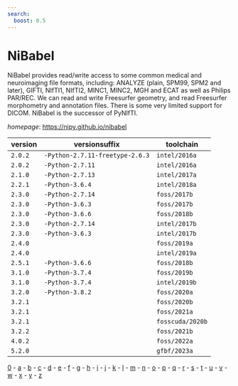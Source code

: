 ```yaml
---
search:
  boost: 0.5
---
```

# NiBabel

NiBabel provides read/write access to some common medical and neuroimaging file formats,  including: ANALYZE (plain, SPM99, SPM2 and later), GIFTI, NIfTI1, NIfTI2, MINC1, MINC2, MGH and ECAT  as well as Philips PAR/REC. We can read and write Freesurfer geometry, and read Freesurfer morphometry and  annotation files. There is some very limited support for DICOM. NiBabel is the successor of PyNIfTI.

*homepage*: <https://nipy.github.io/nibabel>

version | versionsuffix | toolchain
--------|---------------|----------
``2.0.2`` | ``-Python-2.7.11-freetype-2.6.3`` | ``intel/2016a``
``2.0.2`` | ``-Python-2.7.11`` | ``intel/2016a``
``2.1.0`` | ``-Python-2.7.13`` | ``intel/2017a``
``2.2.1`` | ``-Python-3.6.4`` | ``intel/2018a``
``2.3.0`` | ``-Python-2.7.14`` | ``foss/2017b``
``2.3.0`` | ``-Python-3.6.3`` | ``foss/2017b``
``2.3.0`` | ``-Python-3.6.6`` | ``foss/2018b``
``2.3.0`` | ``-Python-2.7.14`` | ``intel/2017b``
``2.3.0`` | ``-Python-3.6.3`` | ``intel/2017b``
``2.4.0`` |  | ``foss/2019a``
``2.4.0`` |  | ``intel/2019a``
``2.5.1`` | ``-Python-3.6.6`` | ``foss/2018b``
``3.1.0`` | ``-Python-3.7.4`` | ``foss/2019b``
``3.1.0`` | ``-Python-3.7.4`` | ``intel/2019b``
``3.2.0`` | ``-Python-3.8.2`` | ``foss/2020a``
``3.2.1`` |  | ``foss/2020b``
``3.2.1`` |  | ``foss/2021a``
``3.2.1`` |  | ``fosscuda/2020b``
``3.2.2`` |  | ``foss/2021b``
``4.0.2`` |  | ``foss/2022a``
``5.2.0`` |  | ``gfbf/2023a``

[0](../0/index.md) - [a](../a/index.md) - [b](../b/index.md) - [c](../c/index.md) - [d](../d/index.md) - [e](../e/index.md) - [f](../f/index.md) - [g](../g/index.md) - [h](../h/index.md) - [i](../i/index.md) - [j](../j/index.md) - [k](../k/index.md) - [l](../l/index.md) - [m](../m/index.md) - [n](../n/index.md) - [o](../o/index.md) - [p](../p/index.md) - [q](../q/index.md) - [r](../r/index.md) - [s](../s/index.md) - [t](../t/index.md) - [u](../u/index.md) - [v](../v/index.md) - [w](../w/index.md) - [x](../x/index.md) - [y](../y/index.md) - [z](../z/index.md)

